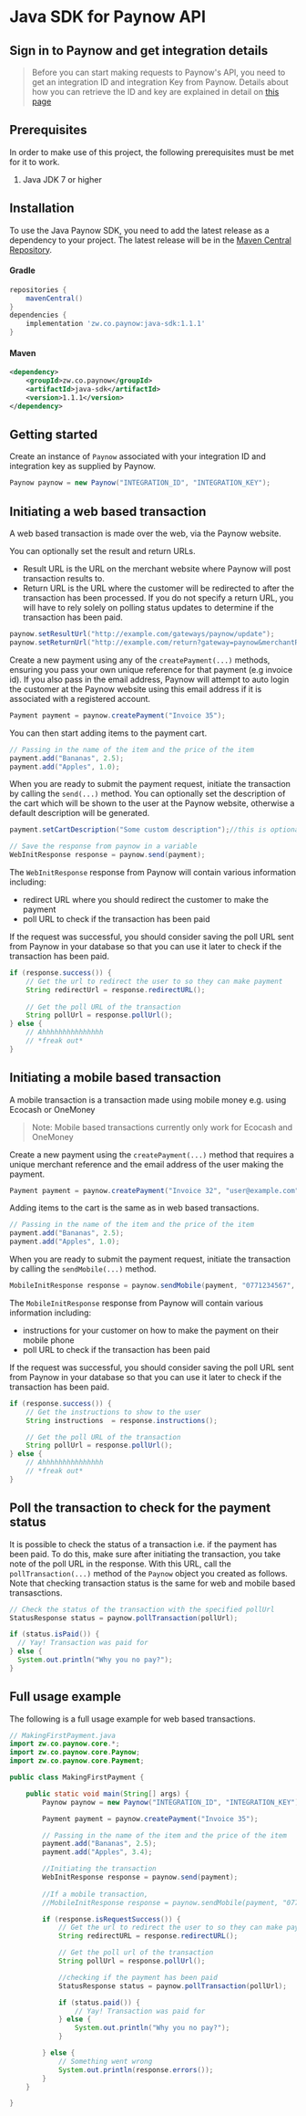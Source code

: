 # Java SDK for Paynow API

## Sign in to Paynow and get integration details

> Before you can start making requests to Paynow's API, you need to get an integration ID and integration Key from Paynow. Details about how you can retrieve the ID and key are explained in detail on [this page](generation.md)

## Prerequisites

In order to make use of this project, the following prerequisites must be met for it to work.

1. Java JDK 7 or higher

## Installation
To use the Java Paynow SDK, you need to add the latest release as a dependency to your project. The latest release will be in the [Maven Central Repository](https://mvnrepository.com/artifact/zw.co.paynow/java-sdk).

#### Gradle
```gradle
repositories {
	mavenCentral()
}
dependencies {
	implementation 'zw.co.paynow:java-sdk:1.1.1'
}
```

#### Maven
```xml
<dependency>
    <groupId>zw.co.paynow</groupId>
    <artifactId>java-sdk</artifactId>
    <version>1.1.1</version>
</dependency>
```

## Getting started
Create an instance of `Paynow` associated with your integration ID and integration key as supplied by Paynow. 

```java
Paynow paynow = new Paynow("INTEGRATION_ID", "INTEGRATION_KEY");
```

## Initiating a web based transaction
A web based transaction is made over the web, via the Paynow website.

You can optionally set the result and return URLs. 

* Result URL is the URL on the merchant website where Paynow will post transaction results to.
* Return URL is the URL where the customer will be redirected to after the transaction has been processed. If you do not specify a return URL, you will have to rely solely on polling status updates to determine if the transaction has been paid.

```java
paynow.setResultUrl("http://example.com/gateways/paynow/update");
paynow.setReturnUrl("http://example.com/return?gateway=paynow&merchantReference=1234");
```

Create a new payment using any of the `createPayment(...)` methods, ensuring you pass your own unique reference for that payment (e.g invoice id). If you also pass in the email address, Paynow will attempt to auto login the customer at the Paynow website using this email address if it is associated with a registered account.

```java
Payment payment = paynow.createPayment("Invoice 35");
```

You can then start adding items to the payment cart.

```java
// Passing in the name of the item and the price of the item
payment.add("Bananas", 2.5);
payment.add("Apples", 1.0);
```

When you are ready to submit the payment request, initiate the transaction by calling the `send(...)` method. You can optionally set the description of the cart which will be shown to the user at the Paynow website, otherwise a default description will be generated. 

```java
payment.setCartDescription("Some custom description");//this is optional

// Save the response from paynow in a variable
WebInitResponse response = paynow.send(payment);
```

The `WebInitResponse` response from Paynow will contain various information including:
* redirect URL where you should redirect the customer to make the payment
* poll URL to check if the transaction has been paid

If the request was successful, you should consider saving the poll URL sent from Paynow in your database so that you can use it later to check if the transaction has been paid.

```java
if (response.success()) {   
    // Get the url to redirect the user to so they can make payment
    String redirectUrl = response.redirectURL();
    
    // Get the poll URL of the transaction
    String pollUrl = response.pollUrl();
} else {
    // Ahhhhhhhhhhhhhhh
    // *freak out*
}
```

## Initiating a mobile based transaction
A mobile transaction is a transaction made using mobile money e.g. using Ecocash or OneMoney

> Note: Mobile based transactions currently only work for Ecocash and OneMoney

Create a new payment using the `createPayment(...)` method that requires a unique merchant reference and the email address of the user making the payment.
 
```java
Payment payment = paynow.createPayment("Invoice 32", "user@example.com");
```

Adding items to the cart is the same as in web based transactions.

```java
// Passing in the name of the item and the price of the item
payment.add("Bananas", 2.5);
payment.add("Apples", 1.0);
```

When you are ready to submit the payment request, initiate the transaction by calling the `sendMobile(...)` method. 
```java
MobileInitResponse response = paynow.sendMobile(payment, "0771234567", MobileMoneyMethod.ECOCASH);
```


The `MobileInitResponse` response from Paynow will contain various information including:
* instructions for your customer on how to make the payment on their mobile phone
* poll URL to check if the transaction has been paid

If the request was successful, you should consider saving the poll URL sent from Paynow in your database so that you can use it later to check if the transaction has been paid.

```java
if (response.success()) {   
    // Get the instructions to show to the user
    String instructions  = response.instructions();

    // Get the poll URL of the transaction
    String pollUrl = response.pollUrl();
} else {
    // Ahhhhhhhhhhhhhhh
    // *freak out*
}
```

## Poll the transaction to check for the payment status
It is possible to check the status of a transaction i.e. if the payment has been paid. To do this, make sure after initiating the transaction, you take note of the poll URL in the response. With this URL, call the `pollTransaction(...)` method of the `Paynow` object you created as follows. Note that checking transaction status is the same for web and mobile based transasctions.

```java
// Check the status of the transaction with the specified pollUrl
StatusResponse status = paynow.pollTransaction(pollUrl);

if (status.isPaid()) {
  // Yay! Transaction was paid for
} else {
  System.out.println("Why you no pay?");
}
```

## Full usage example
The following is a full usage example for web based transactions. 

```java
// MakingFirstPayment.java
import zw.co.paynow.core.*;
import zw.co.paynow.core.Paynow;
import zw.co.paynow.core.Payment;

public class MakingFirstPayment {

    public static void main(String[] args) {
        Paynow paynow = new Paynow("INTEGRATION_ID", "INTEGRATION_KEY");

        Payment payment = paynow.createPayment("Invoice 35");

        // Passing in the name of the item and the price of the item
        payment.add("Bananas", 2.5);
        payment.add("Apples", 3.4);

        //Initiating the transaction
        WebInitResponse response = paynow.send(payment);
        
        //If a mobile transaction,
        //MobileInitResponse response = paynow.sendMobile(payment, "0771234567", MobileMoneyMethod.ECOCASH);

        if (response.isRequestSuccess()) {
            // Get the url to redirect the user to so they can make payment
            String redirectURL = response.redirectURL();

            // Get the poll url of the transaction
            String pollUrl = response.pollUrl();

            //checking if the payment has been paid
            StatusResponse status = paynow.pollTransaction(pollUrl);

            if (status.paid()) {
                // Yay! Transaction was paid for
            } else {
                System.out.println("Why you no pay?");
            }

        } else {
            // Something went wrong
            System.out.println(response.errors());
        }
    }

}
```
